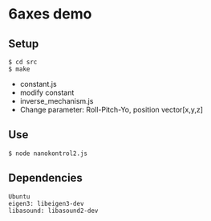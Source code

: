# 6axes demo
## Setup
```
$ cd src
$ make
```
- constant.js 
 - modify constant
- inverse_mechanism.js 
 - Change parameter: Roll-Pitch-Yo, position vector[x,y,z]

## Use
```
$ node nanokontrol2.js
```

## Dependencies
```
Ubuntu
eigen3: libeigen3-dev
libasound: libasound2-dev
```

